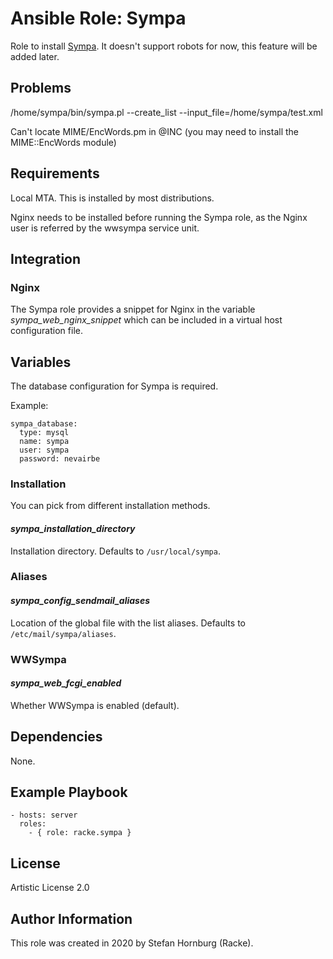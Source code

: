 # Ansible Role: Sympa

Role to install [Sympa](https://github.com/sympa-community/sympa). It
doesn't support robots for now, this feature will be added later.

## Problems

 /home/sympa/bin/sympa.pl --create_list --input_file=/home/sympa/test.xml

Can't locate MIME/EncWords.pm in @INC (you may need to install the
MIME::EncWords module) 

## Requirements

Local MTA. This is installed by most distributions.

Nginx needs to be installed before running the Sympa role, as the Nginx user
is referred by the wwsympa service unit.

## Integration

### Nginx

The Sympa role provides a snippet for Nginx in the variable
*sympa_web_nginx_snippet* which can be included in a virtual host
configuration file.

## Variables

The database configuration for Sympa is required.

Example:

    sympa_database:
      type: mysql
      name: sympa
      user: sympa
      password: nevairbe

### Installation

You can pick from different installation methods.

#### *sympa_installation_directory*

Installation directory. Defaults to `/usr/local/sympa`.

### Aliases

#### *sympa_config_sendmail_aliases*

Location of the global file with the list aliases. Defaults to `/etc/mail/sympa/aliases`.

### WWSympa

#### *sympa_web_fcgi_enabled*

Whether WWSympa is enabled (default).

## Dependencies

None.

## Example Playbook

    - hosts: server
      roles:
        - { role: racke.sympa }

## License

Artistic License 2.0

## Author Information

This role was created in 2020 by Stefan Hornburg (Racke).
